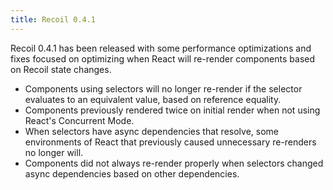 ```yaml
---
title: Recoil 0.4.1
---
```


Recoil 0.4.1 has been released with some performance optimizations and fixes focused on optimizing when React will re-render components based on Recoil state changes.

<!--truncate-->

- Components using selectors will no longer re-render if the selector evaluates to an equivalent value, based on reference equality.
- Components previously rendered twice on initial render when not using React's Concurrent Mode.
- When selectors have async dependencies that resolve, some environments of React that previously caused unnecessary re-renders no longer will.
- Components did not always re-render properly when selectors changed async dependencies based on other dependencies.
